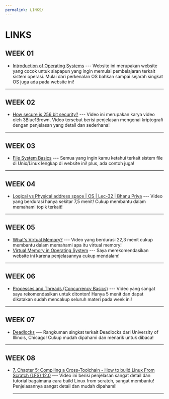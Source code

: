 ```yaml
---
permalink: LINKS/
---
```

# LINKS
## WEEK 01
* [Introduction of Operating Systems](https://www.geeksforgeeks.org/introduction-of-operating-system-set-1/) ---
  Website ini merupakan website yang cocok untuk siapapun yang ingin memulai pembelajaran terkait sistem operasi. Mulai dari perkenalan OS bahkan sampai sejarah singkat OS juga ada pada website ini!
<hr>

## WEEK 02
* [How secure is 256 bit security?](https://www.youtube.com/watch?v=S9JGmA5_unY) ---
  Video ini merupakan karya video oleh 3Blue1Brown. Video tersebut berisi penjelasan mengenai kriptografi dengan penjelasan yang detail dan sederhana!
<hr>

## WEEK 03
* [File System Basics](https://www.tutorialspoint.com/unix/unix-file-system.htm) ---
  Semua yang ingin kamu ketahui terkait sistem file di Unix/Linux lengkap di website ini! plus, ada contoh juga!
<hr>

## WEEK 04
* [Logical vs Physical address space | OS | Lec-32 | Bhanu Priya](https://www.youtube.com/watch?v=dDs53dBjErA) ---
  Video yang berdurasi hanya sekitar 7,5 menit! Cukup membantu dalam memahami topik terkait!
<hr>

## WEEK 05
* [What's Virtual Memory?](https://www.youtube.com/watch?v=5lFnKYCZT5o) ---
  Video yang berdurasi 22,3 menit cukup membantu dalam memahami apa itu virtual memory!
* [Virtual Memory in Operating System](https://www.geeksforgeeks.org/virtual-memory-in-operating-system/) ---
  Saya merekomendasikan website ini karena penjelasannya cukup mendalam!
<hr>

## WEEK 06
* [Processes and Threads (Concurrency Basics)](https://www.youtube.com/watch?v=Wv7mzX8w3jI) ---
  Video yang sangat saya rekomendasikan untuk ditonton! Hanya 5 menit dan dapat dikatakan sudah mencakup seluruh materi pada week ini!
<hr>

## WEEK 07
* [Deadlocks](https://www.cs.uic.edu/~jbell/CourseNotes/OperatingSystems/7_Deadlocks.html) ---
  Rangkuman singkat terkait Deadlocks dari University of Illinois, Chicago! Cukup mudah dipahami dan menarik untuk dibaca!
<hr>

## WEEK 08
* [7. Chapter 5: Compiling a Cross-Toolchain - How to build Linux From Scratch (LFS) 12.0](https://www.youtube.com/watch?v=uggsnHSELos&list=PLyc5xVO2uDsA5QPbtj_eYU8J0qrvU6315&index=7) ---
  Video ini berisi penjelasan sangat detail dan tutorial bagaimana cara build Linux from scratch, sangat membantu! Penjelasannya sangat detail dan mudah dipahami!
  <hr>
